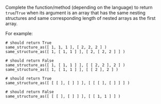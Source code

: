 <p>Complete the function/method (depending on the language) to return <code>true</code>/<code>True</code> when its argument is an array that has the same nesting structures and same corresponding length of nested arrays as the first array.</p>
<p>For example:</p>
<pre style="display: none;"><code class="language-javascript"> <span class="cm-comment">// should return true</span>
[ <span class="cm-number">1</span>, <span class="cm-number">1</span>, <span class="cm-number">1</span> ].<span class="cm-property">sameStructureAs</span>( [ <span class="cm-number">2</span>, <span class="cm-number">2</span>, <span class="cm-number">2</span> ] );          
[ <span class="cm-number">1</span>, [ <span class="cm-number">1</span>, <span class="cm-number">1</span> ] ].<span class="cm-property">sameStructureAs</span>( [ <span class="cm-number">2</span>, [ <span class="cm-number">2</span>, <span class="cm-number">2</span> ] ] );  

 <span class="cm-comment">// should return false </span>
[ <span class="cm-number">1</span>, [ <span class="cm-number">1</span>, <span class="cm-number">1</span> ] ].<span class="cm-property">sameStructureAs</span>( [ [ <span class="cm-number">2</span>, <span class="cm-number">2</span> ], <span class="cm-number">2</span> ] );  
[ <span class="cm-number">1</span>, [ <span class="cm-number">1</span>, <span class="cm-number">1</span> ] ].<span class="cm-property">sameStructureAs</span>( [ [ <span class="cm-number">2</span> ], <span class="cm-number">2</span> ] );  

<span class="cm-comment">// should return true</span>
[ [ [ ], [ ] ] ].<span class="cm-property">sameStructureAs</span>( [ [ [ ], [ ] ] ] ); 

<span class="cm-comment">// should return false</span>
[ [ [ ], [ ] ] ].<span class="cm-property">sameStructureAs</span>( [ [ <span class="cm-number">1</span>, <span class="cm-number">1</span> ] ] );     
</code></pre>
<pre style="display: none;"><code class="language-php"><span class="cm-variable">same_structure_as</span>([<span class="cm-number">1</span>, <span class="cm-number">1</span>, <span class="cm-number">1</span>], [<span class="cm-number">2</span>, <span class="cm-number">2</span>, <span class="cm-number">2</span>]); <span class="cm-comment">// =&gt; true</span>
<span class="cm-variable">same_structure_as</span>([<span class="cm-number">1</span>, [<span class="cm-number">1</span>, <span class="cm-number">1</span>]], [<span class="cm-number">2</span>, [<span class="cm-number">2</span>, <span class="cm-number">2</span>]]); <span class="cm-comment">// =&gt; true</span>
<span class="cm-variable">same_structure_as</span>([<span class="cm-number">1</span>, [<span class="cm-number">1</span>, <span class="cm-number">1</span>]], [[<span class="cm-number">2</span>, <span class="cm-number">2</span>], <span class="cm-number">2</span>]); <span class="cm-comment">// =&gt; false</span>
<span class="cm-variable">same_structure_as</span>([<span class="cm-number">1</span>, [<span class="cm-number">1</span>, <span class="cm-number">1</span>]], [[<span class="cm-number">2</span>], <span class="cm-number">2</span>]); <span class="cm-comment">// =&gt; false</span>
<span class="cm-variable">same_structure_as</span>([[[], []]], [[[], []]]); <span class="cm-comment">// =&gt; true</span>
<span class="cm-variable">same_structure_as</span>([[[], []]], [[<span class="cm-number">1</span>, <span class="cm-number">1</span>]]); <span class="cm-comment">// =&gt; false</span>
</code></pre>
<pre style="display: none;"><code class="language-ruby"><span class="cm-comment"># should return true</span>
[ <span class="cm-number">1</span>, <span class="cm-number">1</span>, <span class="cm-number">1</span> ]<span class="cm-operator">.</span><span class="cm-property">same_structure_as</span>( [ <span class="cm-number">2</span>, <span class="cm-number">2</span>, <span class="cm-number">2</span> ] )
[ <span class="cm-number">1</span>, [ <span class="cm-number">1</span>, <span class="cm-number">1</span> ] ]<span class="cm-operator">.</span><span class="cm-property">same_structure_as</span>( [ <span class="cm-number">2</span>, [ <span class="cm-number">2</span>, <span class="cm-number">2</span> ] ] )

<span class="cm-comment"># should return false </span>
[ <span class="cm-number">1</span>, [ <span class="cm-number">1</span>, <span class="cm-number">1</span> ] ]<span class="cm-operator">.</span><span class="cm-property">same_structure_as</span>( [ [ <span class="cm-number">2</span>, <span class="cm-number">2</span> ], <span class="cm-number">2</span> ] )
[ <span class="cm-number">1</span>, [ <span class="cm-number">1</span>, <span class="cm-number">1</span> ] ]<span class="cm-operator">.</span><span class="cm-property">same_structure_as</span>( [ [ <span class="cm-number">2</span> ], <span class="cm-number">2</span> ] )

<span class="cm-comment"># should return true</span>
[ [ [ ], [ ] ] ]<span class="cm-operator">.</span><span class="cm-property">same_structure_as</span>( [ [ [ ], [ ] ] ] ); 

<span class="cm-comment"># should return false</span>
[ [ [ ], [ ] ] ]<span class="cm-operator">.</span><span class="cm-property">same_structure_as</span>( [ [ <span class="cm-number">1</span>, <span class="cm-number">1</span> ] ] )   
</code></pre>
<pre><code class="language-python"><span class="cm-comment"># should return True</span>
<span class="cm-variable">same_structure_as</span>([ <span class="cm-number">1</span>, <span class="cm-number">1</span>, <span class="cm-number">1</span> ], [ <span class="cm-number">2</span>, <span class="cm-number">2</span>, <span class="cm-number">2</span> ] )
<span class="cm-variable">same_structure_as</span>([ <span class="cm-number">1</span>, [ <span class="cm-number">1</span>, <span class="cm-number">1</span> ] ], [ <span class="cm-number">2</span>, [ <span class="cm-number">2</span>, <span class="cm-number">2</span> ] ] )

<span class="cm-comment"># should return False </span>
<span class="cm-variable">same_structure_as</span>([ <span class="cm-number">1</span>, [ <span class="cm-number">1</span>, <span class="cm-number">1</span> ] ], [ [ <span class="cm-number">2</span>, <span class="cm-number">2</span> ], <span class="cm-number">2</span> ] )
<span class="cm-variable">same_structure_as</span>([ <span class="cm-number">1</span>, [ <span class="cm-number">1</span>, <span class="cm-number">1</span> ] ], [ [ <span class="cm-number">2</span> ], <span class="cm-number">2</span> ] )

<span class="cm-comment"># should return True</span>
<span class="cm-variable">same_structure_as</span>([ [ [ ], [ ] ] ], [ [ [ ], [ ] ] ] )

<span class="cm-comment"># should return False</span>
<span class="cm-variable">same_structure_as</span>([ [ [ ], [ ] ] ], [ [ <span class="cm-number">1</span>, <span class="cm-number">1</span> ] ] )
</code></pre>

